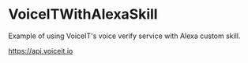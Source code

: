 # VoiceITWithAlexaSkill
Example of using VoiceIT's voice verify service with Alexa custom skill.

https://api.voiceit.io

